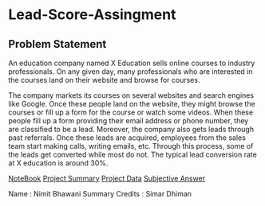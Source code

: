 # Lead-Score-Assingment

## Problem Statement
An education company named X Education sells online courses to industry professionals. On any given day, many professionals who are interested in the courses land on their website and browse for courses. 

The company markets its courses on several websites and search engines like Google. Once these people land on the website, they might browse the courses or fill up a form for the course or watch some videos. When these people fill up a form providing their email address or phone number, they are classified to be a lead. Moreover, the company also gets leads through past referrals. Once these leads are acquired, employees from the sales team start making calls, writing emails, etc. Through this process, some of the leads get converted while most do not. The typical lead conversion rate at X education is around 30%.

[NoteBook](https://github.com/Morvix/Lead-Score-Assingment/blob/main/assignment.ipynb)
[Project Summary](https://github.com/Morvix/Lead-Score-Assingment/blob/main/Summary%20Report.pdf)
[Project Data](https://github.com/Morvix/Lead-Score-Assingment/blob/main/Leading%20Score%20Data.pdf)
[Subjective Answer](https://github.com/Morvix/Lead-Score-Assingment/blob/main/Subjective%20Question%20Answer.pdf)

Name : Nimit Bhawani
Summary Credits : Simar Dhiman

